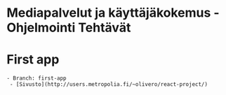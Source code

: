 # Mediapalvelut ja käyttäjäkokemus - Ohjelmointi Tehtävät

# First app 
    - Branch: first-app 
     - [Sivusto](http://users.metropolia.fi/~olivero/react-project/)
